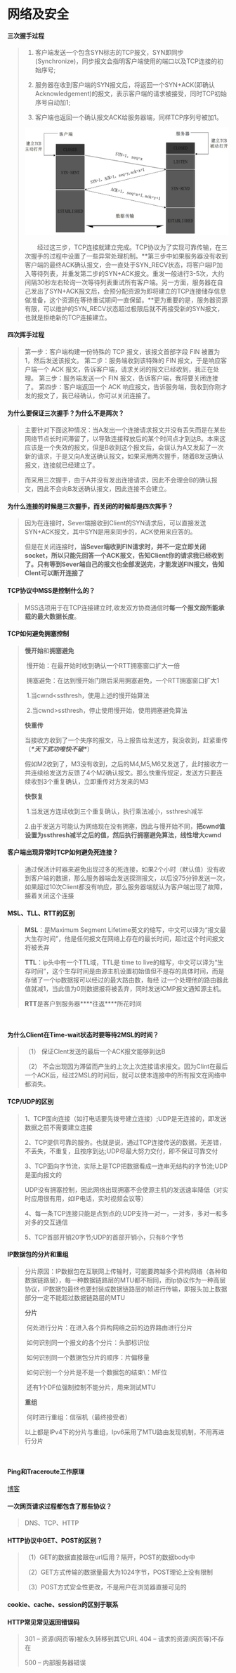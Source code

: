 # 网络及安全

#### 三次握手过程

> 1. 客户端发送一个包含SYN标志的TCP报文，SYN即同步(Synchronize)，同步报文会指明客户端使用的端口以及TCP连接的初始序号;
>
> 2. 服务器在收到客户端的SYN报文后，将返回一个SYN+ACK(即确认Acknowledgement)的报文，表示客户端的请求被接受，同时TCP初始序号自动加1;
>
> 3. 客户端也返回一个确认报文ACK给服务器端，同样TCP序列号被加1。
>
> ![image](https://raw.githubusercontent.com/AnchoretY/images/master/blog/image.ohseipvl8m.png)
>
>   经过这三步，TCP连接就建立完成。TCP协议为了实现可靠传输，在三次握手的过程中设置了一些异常处理机制。**第三步中如果服务器没有收到客户端的最终ACK确认报文，会一直处于SYN_RECV状态，将客户端IP加入等待列表，并重发第二步的SYN+ACK报文。重发一般进行3-5次，大约间隔30秒左右轮询一次等待列表重试所有客户端。另一方面，服务器在自己发出了SYN+ACK报文后，会预分配资源为即将建立的TCP连接储存信息做准备，这个资源在等待重试期间一直保留。**更为重要的是，服务器资源有限，可以维护的SYN_RECV状态超过极限后就不再接受新的SYN报文，也就是拒绝新的TCP连接建立。

#### 四次挥手过程

> 第一步：客户端构建一份特殊的 TCP 报文，该报文首部字段 FIN 被置为 1，然后发送该报文。
> 第二步：服务端收到该特殊的 FIN 报文，于是响应客户端一个 ACK 报文，告诉客户端，请求关闭的报文已经收到，我正在处理。
> 第三步：服务端发送一个 FIN 报文，告诉客户端，我将要关闭连接了。
> 第四步：客户端返回一个 ACK 响应报文，告诉服务端，我收到你刚才发的报文了，我已经确认，你可以关闭连接了。

#### 为什么要保证三次握手？为什么不是两次？

> 主要针对下面这种情况：当A发出一个连接请求报文并没有丢失而是在某些网络节点长时间滞留了，以导致连接释放后的某个时间点才到达B。本来这应该是一个失效的报文，但是B收到这个报文后，会误认为A又发起了一次新的请求，于是又向A发送确认报文，如果采用两次握手，随着B发送确认报文，连接就已经建立了。
>
> 而采用三次握手，由于A并没有发出连接请求，因此不会理会B的确认报文，因此不会向B发送确认报文，因此连接不会建立。



#### 为什么连接的时候是三次握手，而关闭的时候却是四次挥手？

> 因为在连接时，Sever端接收到Client的SYN请求后，可以直接发送SYN+ACK报文，其中SYN是用来同步的，ACK使用来应答的。
>
> 但是在关闭连接时，**当Sever端收到FIN请求时，并不一定立即关闭socket，所以只能先回答一个ACK报文，告知Client你的请求我已经收到了。只有等到Sever端自己的报文也全部发送完，才能发送FIN报文，告知Clent可以断开连接了**



#### TCP协议中MSS是控制什么的？

> ​	MSS选项用于在TCP连接建立时,收发双方协商通信时**每一个报文段所能承载的最大数据长度**。

#### TCP如何避免拥塞控制

> **慢开始**和**拥塞避免**
>
> ​	慢开始：在最开始时收到确认一个RTT拥塞窗口扩大一倍
>
> ​	拥塞避免：在达到慢开始门限后采用拥塞避免，一个RTT拥塞窗口扩大1
>
> ​	1.当cwnd<ssthresh，使用上述的慢开始算法
>
> ​	2.当cwnd>ssthresh，停止使用慢开始，使用拥塞避免算法
>
> **快重传**
>
> ​	当接收方收到了一个失序的报文，马上报告给发送方，我没收到，赶紧重传（***\*天下武功唯快不破\****）
>
> ​	假如M2收到了，M3没有收到，之后的M4,M5,M6又发送了，此时接收方一共连续给发送方反馈了4个M2确认报文。那么快重传规定，发送方只要连续收到3个重复确认，立即重传对方发来的M3
>
> **快恢复**
>
> ​	1.当发送方连续收到三个重复确认，执行乘法减小，ssthresh减半
>
> ​	2.由于发送方可能认为网络现在没有拥塞，因此与慢开始不同，**把cwnd值设置为ssthresh减半之后的值，然后执行拥塞避免算法，线性增大cwnd**

 

#### 客户端出现异常时TCP如何避免死连接？

> 通过保活计时器来避免出现过多的死连接，如果2个小时（默认值）没有收到客户端的数据，那么服务器端会发送探测报文，以后没75分钟发送一次，如果超过10次Client都没有响应，那么服务器端就认为客户端出现了故障，接着关闭这个连接

#### MSL、TLL、RTT的区别

> **MSL**：是Maximum Segment Lifetime英文的缩写，中文可以译为“报文最大生存时间”，他是任何报文在网络上存在的最长时间，超过这个时间报文将被丢弃
>
> **TTL**：ip头中有一个TTL域，TTL是 time to live的缩写，中文可以译为“生存时间”，这个生存时间是由源主机设置初始值但不是存的具体时间，而是存储了一个ip数据报可以经过的最大路由数，每经 过一个处理他的路由器此值就减1，当此值为0则数据报将被丢弃，同时发送ICMP报文通知源主机。
>
> **RTT**是客户到服务器***\*往返\****所花时间

​	

#### 为什么Client在Time-wait状态时要等待2MSL的时间？

> （1） 保证Clent发送的最后一个ACK报文能够到达B
>
> （2） 不会出现因为滞留而产生的上次上次连接请求报文。因为Clint在最后一个ACK后，经过2MSL的时间后，就可以使本连接中的所有报文在网络中都消失。



#### TCP/UDP的区别

> 1、TCP面向连接（如打电话要先拨号建立连接）;UDP是无连接的，即发送数据之前不需要建立连接
>
> 2、TCP提供可靠的服务。也就是说，通过TCP连接传送的数据，无差错，不丢失，不重复，且按序到达;UDP尽最大努力交付，即不保证可靠交付
>
> 3、TCP面向字节流，实际上是TCP把数据看成一连串无结构的字节流;UDP是面向报文的
>
> UDP没有拥塞控制，因此网络出现拥塞不会使源主机的发送速率降低（对实时应用很有用，如IP电话，实时视频会议等）
>
> 4、每一条TCP连接只能是点到点的;UDP支持一对一，一对多，多对一和多对多的交互通信
>
> 5、TCP首部开销20字节;UDP的首部开销小，只有8个字节

#### IP数据包的分片和重组

> 分片原因：IP数据包在互联网上传输时，可能要跨越多个异构网络（各种和数据链路层），每一种数据链路层的MTU都不相同，而Ip协议作为一种高层协议，IP数据包最终也要封装成数据链路层的帧进行传输，即报头加上数据部分一定不能超过数据链路层的MTU
>
> **分片**
>
> ​	何处进行分片：在进入各个异构网络之前的边界路由进行分片
>
> ​	如何识别同一个报文的各个分片：头部标识位
>
> ​	如何识别同一个数据包分片的顺序：片偏移量
>
> ​	如何识别一个分片是不是一个数据包的结束\：MF位
>
> ​	还有1个DF位强制控制不能分片，用来测试MTU
>
> **重组**
>
> ​	何时进行重组：信宿机（最终接受者）
>
> ​	以上都是IPv4下的分片与重组，Ipv6采用了MTU路由发现机制，不用再进行分片

​	





#### Ping和Traceroute工作原理

[博客](https://anchorety.github.io/2019/08/08/traceroute和ping/)



#### 一次网页请求过程都包含了那些协议？

> DNS、TCP、HTTP

#### HTTP协议中GET、POST的区别？

> （1）GET的数据直接跟在url后用？隔开，POST的数据body中
>
> （2）GET方式传输的数据量最大为1024字节，POST理论上没有限制
>
> （3）POST方式安全性更改，不是用户在浏览器直接可见的



#### cookie、cache、session的区别于联系

> 

#### HTTP常见常见返回错误码

> 301 – 资源(网页等)被永久转移到其它URL
> 404 – 请求的资源(网页等)不存在
>
> 500 – 内部服务器错误


